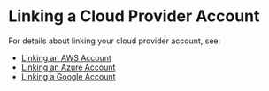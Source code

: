# Linking a Cloud Provider Account

For details about linking your cloud provider account, see:

* [Linking an AWS Account](link_to_AWS.md)
* [Linking an Azure Account](link_to_Azure.md)
* [Linking a Google Account](link_to_Google.md)

